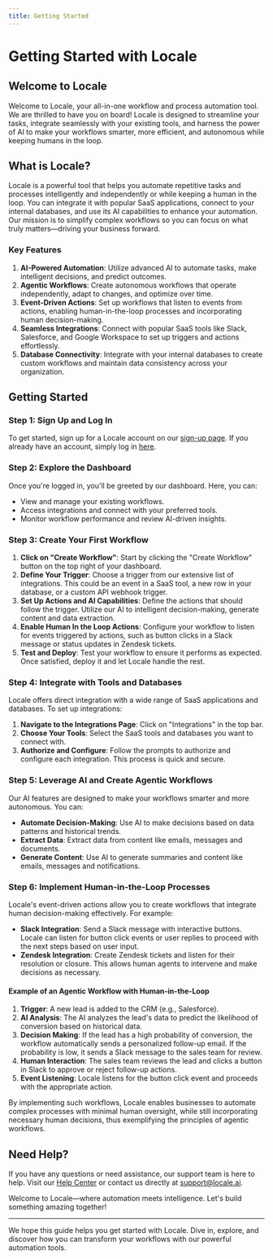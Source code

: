 ```yaml
---
title: Getting Started
---
```

# Getting Started with Locale

## Welcome to Locale

Welcome to Locale, your all-in-one workflow and process automation tool. We are thrilled to have you on board! Locale is designed to streamline your tasks, integrate seamlessly with your existing tools, and harness the power of AI to make your workflows smarter, more efficient, and autonomous while keeping humans in the loop.

## What is Locale?

Locale is a powerful tool that helps you automate repetitive tasks and processes intelligently and independently or while keeping a human in the loop. You can integrate it with popular SaaS applications, connect to your internal databases, and use its AI capabilities to enhance your automation. Our mission is to simplify complex workflows so you can focus on what truly matters—driving your business forward.

### Key Features

1. **AI-Powered Automation**: Utilize advanced AI to automate tasks, make intelligent decisions, and predict outcomes.
2. **Agentic Workflows**: Create autonomous workflows that operate independently, adapt to changes, and optimize over time.
3. **Event-Driven Actions**: Set up workflows that listen to events from actions, enabling human-in-the-loop processes and incorporating human decision-making.
4. **Seamless Integrations**: Connect with popular SaaS tools like Slack, Salesforce, and Google Workspace to set up triggers and actions effortlessly.
5. **Database Connectivity**: Integrate with your internal databases to create custom workflows and maintain data consistency across your organization.

## Getting Started

### Step 1: Sign Up and Log In

To get started, sign up for a Locale account on our [sign-up page](https://go.locale.ai/signup). If you already have an account, simply log in [here](https://go.locale.ai/signin).

### Step 2: Explore the Dashboard

Once you're logged in, you'll be greeted by our dashboard. Here, you can:

- View and manage your existing workflows.
- Access integrations and connect with your preferred tools.
- Monitor workflow performance and review AI-driven insights.

### Step 3: Create Your First Workflow

1. **Click on "Create Workflow"**: Start by clicking the "Create Workflow" button on the top right of your dashboard.
2. **Define Your Trigger**: Choose a trigger from our extensive list of integrations. This could be an event in a SaaS tool, a new row in your database, or a custom API webhook trigger.
3. **Set Up Actions and AI Capabilities**: Define the actions that should follow the trigger. Utilize our AI to intelligent decision-making, generate content and data extraction.
4. **Enable Human In the Loop Actions**: Configure your workflow to listen for events triggered by actions, such as button clicks in a Slack message or status updates in Zendesk tickets.
5. **Test and Deploy**: Test your workflow to ensure it performs as expected. Once satisfied, deploy it and let Locale handle the rest.

### Step 4: Integrate with Tools and Databases

Locale offers direct integration with a wide range of SaaS applications and databases. To set up integrations:

1. **Navigate to the Integrations Page**: Click on "Integrations" in the top bar.
2. **Choose Your Tools**: Select the SaaS tools and databases you want to connect with.
3. **Authorize and Configure**: Follow the prompts to authorize and configure each integration. This process is quick and secure.

### Step 5: Leverage AI and Create Agentic Workflows

Our AI features are designed to make your workflows smarter and more autonomous. You can:

- **Automate Decision-Making**: Use AI to make decisions based on data patterns and historical trends.
- **Extract Data**: Extract data from content like emails, messages and documents.
- **Generate Content**: Use AI to generate summaries and content like emails, messages and notifications.

### Step 6: Implement Human-in-the-Loop Processes

Locale's event-driven actions allow you to create workflows that integrate human decision-making effectively. For example:

- **Slack Integration**: Send a Slack message with interactive buttons. Locale can listen for button click events or user replies to proceed with the next steps based on user input.
- **Zendesk Integration**: Create Zendesk tickets and listen for their resolution or closure. This allows human agents to intervene and make decisions as necessary.

#### Example of an Agentic Workflow with Human-in-the-Loop

1. **Trigger**: A new lead is added to the CRM (e.g., Salesforce).
2. **AI Analysis**: The AI analyzes the lead's data to predict the likelihood of conversion based on historical data.
3. **Decision Making**: If the lead has a high probability of conversion, the workflow automatically sends a personalized follow-up email. If the probability is low, it sends a Slack message to the sales team for review.
4. **Human Interaction**: The sales team reviews the lead and clicks a button in Slack to approve or reject follow-up actions.
5. **Event Listening**: Locale listens for the button click event and proceeds with the appropriate action.

By implementing such workflows, Locale enables businesses to automate complex processes with minimal human oversight, while still incorporating necessary human decisions, thus exemplifying the principles of agentic workflows.

## Need Help?

If you have any questions or need assistance, our support team is here to help. Visit our [Help Center](https://help.locale.ai) or contact us directly at [support@locale.ai](mailto:support@locale.ai).

Welcome to Locale—where automation meets intelligence. Let's build something amazing together!

---

We hope this guide helps you get started with Locale. Dive in, explore, and discover how you can transform your workflows with our powerful automation tools.